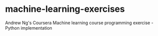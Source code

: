 # machine-learning-exercises
 
Andrew Ng's Coursera Machine learning course programming exercise - Python implementation
